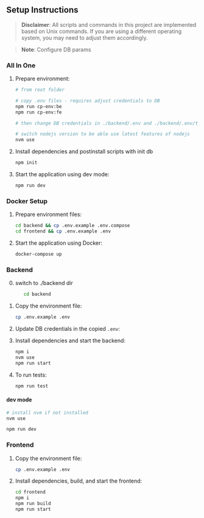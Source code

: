 ## Setup Instructions

> **Disclaimer**: All scripts and commands in this project are implemented based on Unix commands. If you are using a different operating system, you may need to adjust them accordingly.

> **Note**: Configure DB params

### All In One

1. Prepare environment:
   ```bash
   # from root folder

   # copy .env files - requires adjust credentials to DB
   npm run cp-env:be
   npm run cp-env:fe

   # then change DB credentials in ./backend/.env and ./backend/.env/testing

   # switch nodejs version to be able use latest features of nodejs
   nvm use
   ```

2. Install dependencies and postinstall scripts with init db
   ```bash
   npm init
   ```

3. Start the application using dev mode:
   ```bash
   npm run dev
   ```

### Docker Setup

1. Prepare environment files:

   ```bash
   cd backend && cp .env.example .env.compose
   cd frontend && cp .env.example .env
   ```

2. Start the application using Docker:
   ```bash
   docker-compose up
   ```


### Backend

0. switch to ./backend dir
   ```bash
      cd backend
   ```

1. Copy the environment file:

   ```bash
   cp .env.example .env
   ```

2. Update DB credentials in the copied `.env`:

3. Install dependencies and start the backend:

   ```bash
   npm i
   nvm use
   npm run start
   ```

4. To run tests:
   ```bash
   npm run test
   ```

#### dev mode

```bash
# install nvm if not installed
nvm use

npm run dev
```

### Frontend

1. Copy the environment file:

   ```bash
   cp .env.example .env
   ```

2. Install dependencies, build, and start the frontend:
   ```bash
   cd frontend
   npm i
   npm run build
   npm run start
   ```

